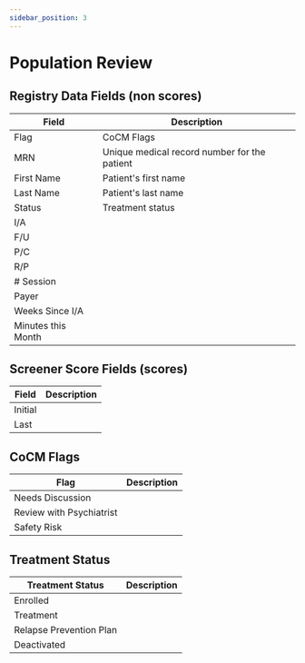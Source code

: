 ```yaml
---
sidebar_position: 3
---
```


# Population Review


## Registry Data Fields (non scores)


| Field 	               | Description                                  |
|-----------------------|----------------------------------------------|
| Flag   	              | CoCM Flags                                   |
| MRN   	               | Unique medical record number for the patient |
| First Name  	         | Patient's first name                         |
| Last Name  	          | Patient's last name                          |
| Status  	             | Treatment status                             |
| I/A  	                |                                              |
| F/U  	                |                                              |
| P/C  	                |                                              |
| R/P  	                |                                              |
| # Session  	          |                                              |
| Payer  	              |                                              |
| Weeks Since I/A  	    |                                              |
| Minutes this Month  	 |                                              |

## Screener Score Fields (scores)


| Field 	     | Description |
|-------------|-------------|
| Initial   	 |             |
| Last   	    |             |


## CoCM Flags

| Flag 	                   | Description |
|--------------------------|-------------|
| Needs Discussion         | |
| Review with Psychiatrist | |
| Safety Risk              | |

## Treatment Status

| Treatment Status 	          | Description |
|-----------------------------|-------------|
| Enrolled   	                |             |
| Treatment   	               |             |
| Relapse Prevention Plan   	 |             |
| Deactivated   	             |             |